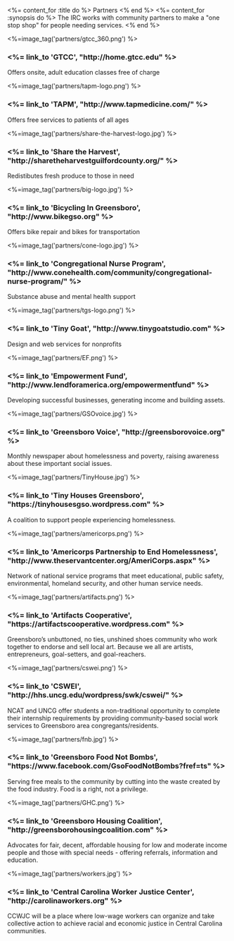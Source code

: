 <%= content_for :title do %>
  Partners
<% end %>
<%= content_for :synopsis do %>
  The IRC works with community partners to make a "one stop shop" for people needing services.
<% end %>

<div class="cards">
  <div class="card">
    <%=image_tag('partners/gtcc_360.png') %>
    <div class="caption">
      <h3><%= link_to 'GTCC', "http://home.gtcc.edu" %></h3>
      <p>Offers onsite, adult education classes free of charge</p>
    </div>
  </div>
  <div class="card">
    <%=image_tag('partners/tapm-logo.png') %>
    <div class="caption">
      <h3><%= link_to 'TAPM', "http://www.tapmedicine.com/" %></h3>
      <p>Offers free services to patients of all ages</p>
    </div>
  </div>
  <div class="card">
    <%=image_tag('partners/share-the-harvest-logo.jpg') %>
    <div class="caption">
      <h3><%= link_to 'Share the Harvest', "http://sharetheharvestguilfordcounty.org/" %></h3>
      <p>Redistibutes fresh produce to those in need</p>
    </div>
  </div>
  <div class="card">
    <%=image_tag('partners/big-logo.jpg') %>
    <div class="caption">
      <h3><%= link_to 'Bicycling In Greensboro', "http://www.bikegso.org" %></h3>
      <p>Offers bike repair and bikes for transportation</p>
    </div>
  </div>
  <div class="card">
    <%=image_tag('partners/cone-logo.jpg') %>
    <div class="caption">
      <h3><%= link_to 'Congregational Nurse Program', "http://www.conehealth.com/community/congregational-nurse-program/" %></h3>
      <p>Substance abuse and mental health support</p>
    </div>
  </div>
  <div class="card">
    <%=image_tag('partners/tgs-logo.png') %>
    <div class="caption">
      <h3><%= link_to 'Tiny Goat', "http://www.tinygoatstudio.com" %></h3>
      <p>Design and web services for nonprofits</p>
    </div>
  </div>
  <div class="card">
    <%=image_tag('partners/EF.png') %>
    <div class="caption">
      <h3><%= link_to 'Empowerment Fund', "http://www.lendforamerica.org/empowermentfund" %></h3>
      <p>Developing successful businesses, generating income and building assets.</p>
      </div>
  </div>
  <div class="card">
    <%=image_tag('partners/GSOvoice.jpg') %>
    <div class="caption">
      <h3><%= link_to 'Greensboro Voice', "http://greensborovoice.org" %></h3>
      <p>Monthly newspaper about homelessness and poverty, raising awareness about these important social issues.</p>
    </div>
  </div>
  <div class="card">
    <%=image_tag('partners/TinyHouse.jpg') %>
    <div class="caption">
      <h3><%= link_to 'Tiny Houses Greensboro', "https://tinyhousesgso.wordpress.com" %></h3>
      <p>A coalition to support people experiencing homelessness.</p>
    </div>
  </div>  
  <div class="card">
    <%=image_tag('partners/americorps.png') %>
    <div class="caption">
      <h3><%= link_to 'Americorps Partnership to End Homelessness', "http://www.theservantcenter.org/AmeriCorps.aspx" %></h3>
      <p>Network of national service programs that meet educational, public safety, environmental, homeland security, and other human service needs.</p>
    </div>
  </div>  
  <div class="card">
    <%=image_tag('partners/artifacts.png') %>
    <div class="caption">
      <h3><%= link_to 'Artifacts Cooperative', "https://artifactscooperative.wordpress.com" %></h3>
      <p>Greensboro’s unbuttoned, no ties, unshined shoes community who work together to endorse and sell local art. Because we all are artists, entrepreneurs, goal-setters, and goal-reachers.</p>
    </div>
  </div>
  <div class="card">
    <%=image_tag('partners/cswei.png') %>
    <div class="caption">
      <h3><%= link_to 'CSWEI', "http://hhs.uncg.edu/wordpress/swk/cswei/" %></h3>
      <p>NCAT and UNCG offer students a non-traditional opportunity to complete their internship requirements by providing community-based social work services to Greensboro area congregants/residents.</p>
    </div>
  </div>  
  <div class="card">
    <%=image_tag('partners/fnb.jpg') %>
    <div class="caption">
      <h3><%= link_to 'Greensboro Food Not Bombs', "https://www.facebook.com/GsoFoodNotBombs?fref=ts" %></h3>
      <p>Serving free meals to the community by cutting into the waste created by the food industry. Food is a right, not a privilege.</p>
    </div>
  </div>
  <div class="card">
    <%=image_tag('partners/GHC.png') %>
    <div class="caption">
      <h3><%= link_to 'Greensboro Housing Coalition', "http://greensborohousingcoalition.com" %></h3>
      <p>Advocates for fair, decent, affordable housing for low and moderate income people and those with special needs - offering referrals, information and education.</p>
    </div>
  </div>
  <div class="card">
    <%=image_tag('partners/workers.jpg') %>
    <div class="caption">
      <h3><%= link_to 'Central Carolina Worker Justice Center', "http://carolinaworkers.org" %></h3>
      <p>CCWJC will be a place where low-wage workers can organize and take collective action to achieve racial and economic justice in Central Carolina communities.</p>
    </div>
  </div>  
</div>
